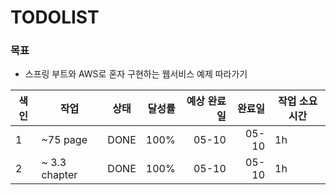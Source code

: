 # TODOLIST

### 목표

* 스프링 부트와 AWS로 혼자 구현하는 웹서비스 예제 따라가기

| 색인 | 작업                                                         | 상태 | 달성률 | 예상 완료일 | 완료일 | 작업 소요시간 |
| ----|-------------------------------------------------------- | ---- | -----: | ----------: | -----: | ------------- |
| 1|~75 page                                             | DONE | 100% | 05-10 | 05-10 | 1h |
| 2 |~ 3.3 chapter | DONE | 100% | 05-10 | 05-10 | 1h |